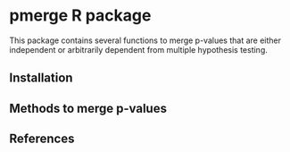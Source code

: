 # pmerge R package

This package contains several functions to merge p-values that are either independent or arbitrarily dependent from multiple hypothesis testing.

## Installation

## Methods to merge p-values

## References
